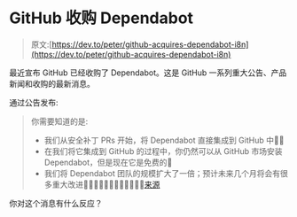 # GitHub 收购 Dependabot

> 原文:[https://dev.to/peter/github-acquires-dependabot-i8n](https://dev.to/peter/github-acquires-dependabot-i8n)

最近宣布 GitHub 已经收购了 Dependabot。这是 GitHub 一系列重大公告、产品新闻和收购的最新消息。

通过公告发布:

> 你需要知道的是:
> 
> *   我们从安全补丁 PRs 开始，将 Dependabot 直接集成到 GitHub 中👮‍♂️
> *   在我们将它集成到 GitHub 的过程中，你仍然可以从 GitHub 市场安装 Dependabot，但是现在它是免费的🎁
> *   我们将 Dependabot 团队的规模扩大了一倍；预计未来几个月将会有很多重大改进👩‍💻👨‍💻👩‍💻👨‍💻👩‍💻👨‍💻[来源](https://dependabot.com/blog/hello-github/)

你对这个消息有什么反应？